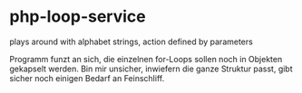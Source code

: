 # php-loop-service
plays around with alphabet strings, action defined by parameters


Programm funzt an sich, die einzelnen for-Loops sollen noch in Objekten gekapselt werden.
Bin mir unsicher, inwiefern die ganze Struktur passt, gibt sicher noch einigen Bedarf an Feinschliff.
